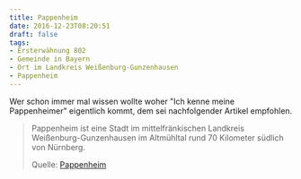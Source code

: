 ```yaml
---
title: Pappenheim
date: 2016-12-23T08:20:51
draft: false
tags:
- Ersterwähnung 802
- Gemeinde in Bayern
- Ort im Landkreis Weißenburg-Gunzenhausen
- Pappenheim
---
```


Wer schon immer mal wissen wollte woher "Ich kenne meine Pappenheimer"
eigentlich kommt, dem sei nachfolgender Artikel empfohlen.

> Pappenheim ist eine Stadt im mittelfränkischen Landkreis
> Weißenburg-Gunzenhausen im Altmühltal rund 70 Kilometer südlich von
> Nürnberg.
>
> Quelle: [Pappenheim](https://de.wikipedia.org/wiki/Pappenheim)
